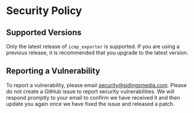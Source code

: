 # Security Policy

## Supported Versions

Only the latest release of `icmp_exporter` is supported. If you are
using a previous release, it is recommended that you upgrade to the
latest version.

## Reporting a Vulnerability

To report a vulnerability, please email
[security@sidingsmedia.com](mailto:security@sidingsmedia.com?subject=ICMP%20Exporter%20Security%20Vulnerability).
Please do not create a GitHub issue to report security vulnerabilities.
We will respond promptly to your email to confirm we have received it
and then update you again once we have fixed the issue and released a
patch. 
